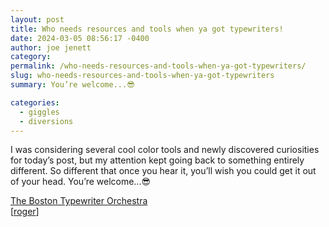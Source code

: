 ```yaml
---
layout: post
title: Who needs resources and tools when ya got typewriters!
date: 2024-03-05 08:56:17 -0400
author: joe jenett
category: 
permalink: /who-needs-resources-and-tools-when-ya-got-typewriters/
slug: who-needs-resources-and-tools-when-ya-got-typewriters
summary: You’re welcome...😎

categories:
  - giggles
  - diversions
---
```

I was considering several cool color tools and newly discovered curiosities for today’s post, but my attention kept going back to something entirely different. So different that once you hear it, you’ll wish you could get it out of your head. You’re welcome...😎

<a title="The Boston Typewriter Orchestra | A collective endeavor which engages in rhythmic typewriter manipulation combined with elements of performance, comedy and satire. BTO aims to entertain the masses while providing an outlet for the creative urges of its members. *BTO promises to protect customer confidentiality with the utmost vigilance while remaining irreverent at all times." href="http://www.bostontypewriterorchestra.com/">The Boston Typewriter Orchestra</a><br>[<a href="https://pinboard.in/u:roger">roger</a>]

<a style="display:none;" href="https://brid.gy/publish/mastodon"><small>(cross-posted to mastodon)</small></a>